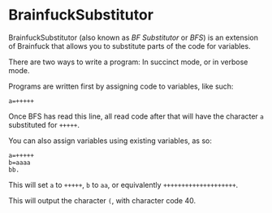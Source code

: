# BrainfuckSubstitutor

BrainfuckSubstitutor (also known as *BF Substitutor* or *BFS*)
is an extension of Brainfuck that allows you to substitute parts of the code for
variables.

There are two ways to write a program: In succinct mode, or in verbose mode.

Programs are written first by assigning code to variables, like such:

    a=+++++
Once BFS has read this line, all read code after that will have the character `a` substituted for `+++++`.

You can also assign variables using existing variables, as so:

    a=+++++
    b=aaaa
    bb.
This will set `a` to `+++++`, `b` to `aa`, or equivalently `++++++++++++++++++++`.

This will output the character `(`, with character code 40.
